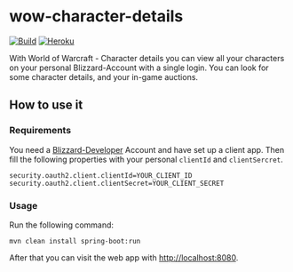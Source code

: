 # wow-character-details
[![Build](https://github.com/loefflefarn/wow-character-details/workflows/build/badge.svg)](https://github.com/loefflefarn/wow-character-details/actions)
[![Heroku](https://heroku-badge.herokuapp.com/?app=wow-character-details)](https://wow-character-details.herokuapp.com)

With World of Warcraft - Character details you can view all your 
characters on your personal Blizzard-Account with a single login. 
You can look for some character details, and your in-game auctions.

## How to use it

### Requirements
You need a [Blizzard-Developer](https://develop.battle.net/) Account 
and have set up a client app. Then fill the following properties with 
your personal `clientId` and `clientSercret`.
```
security.oauth2.client.clientId=YOUR_CLIENT_ID
security.oauth2.client.clientSecret=YOUR_CLIENT_SECRET
```

### Usage
Run the following command:
```
mvn clean install spring-boot:run
```
After that you can visit the web app with 
[http://localhost:8080](http://localhost:8080).
